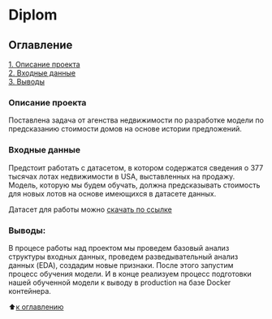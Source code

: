 # Diplom

## Оглавление  
[1. Описание проекта](#Описание-проекта)  
[2. Входные данные](#Входные-данные)   
[3. Выводы](#Выводы) 

### Описание проекта   
Поставлена задача от агенства недвижимости по разработке модели по предсказанию стоимости домов на основе истории предложений.

### Входные данные
Предстоит работать с датасетом, в котором содержатся сведения о 377 тысячах лотах недвижимости в USA, выставленных на продажу. Модель, которую мы будем обучать, должна предсказывать стоимость для новых лотов на основе имеющихся в датасете данных.  

Датасет для работы можно [скачать по ссылке](https://drive.google.com/file/d/11-ZNNIdcQ7TbT8Y0nsQ3Q0eiYQP__NIW/view?usp=share_link)
  

### Выводы:  
В процесе работы над проектом мы проведем базовый анализ структуры входных данных, проведем разведывательный анализ данных (EDA), создадим новые признаки.
После этого запустим процесс обучения модели.
И в конце реализуем процесс подготовки нашей обученной модели к выводу в production на базе Docker контейнера.

:arrow_up:[к оглавлению](#Оглавление)

